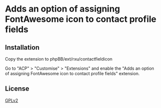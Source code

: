 # Adds an option of assigning FontAwesome icon to contact profile fields

## Installation

Copy the extension to phpBB/ext/rxu/contactfieldicon

Go to "ACP" > "Customise" > "Extensions" and enable the "Adds an option of assigning FontAwesome icon to contact profile fields" extension.

## License

[GPLv2](license.txt)

